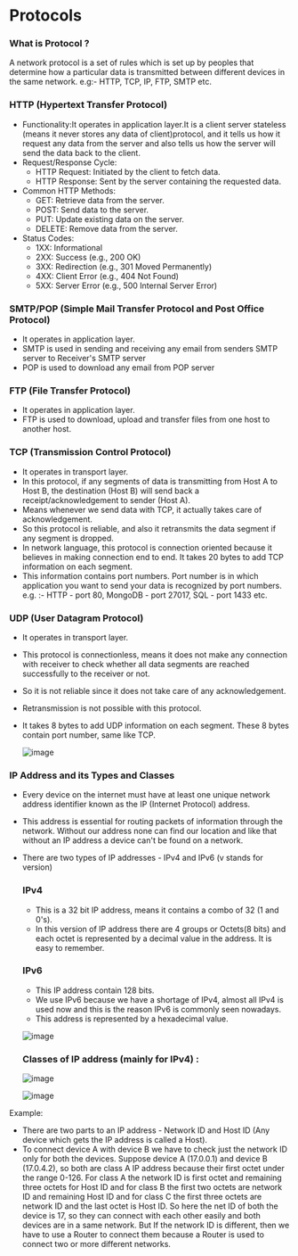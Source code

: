 


# Protocols

### What is Protocol ?
A network protocol is a set of rules which is set up by peoples that determine how a particular data is transmitted between different devices in the same network. e.g:- HTTP, TCP, IP, FTP, SMTP etc.
 
### HTTP (Hypertext Transfer Protocol)
- Functionality:It operates in application layer.It is a client server stateless (means it never stores any data of client)protocol, and it tells us how it request any data from the server and also tells us how the server will send the data back to the client.
- Request/Response Cycle:
  - HTTP Request: Initiated by the client to fetch data.
  - HTTP Response: Sent by the server containing the requested data.
- Common HTTP Methods:
   - GET: Retrieve data from the server.
  - POST: Send data to the server.
   - PUT: Update existing data on the server.
  - DELETE: Remove data from the server.
- Status Codes:
  - 1XX: Informational
  - 2XX: Success (e.g., 200 OK)
  - 3XX: Redirection (e.g., 301 Moved Permanently)
  - 4XX: Client Error (e.g., 404 Not Found)
  - 5XX: Server Error (e.g., 500 Internal Server Error)
### SMTP/POP (Simple Mail Transfer Protocol and Post Office Protocol)
- It operates in application layer.
- SMTP is used in sending and receiving any email from senders SMTP server to Receiver's SMTP server
- POP is used to download any email from POP server
### FTP (File Transfer Protocol)
- It operates in application layer.
- FTP is used to download, upload and transfer files from one host to another host.

### TCP (Transmission Control Protocol)
- It operates in transport layer.
- In this protocol, if any segments of data is transmitting from Host A to Host B, the destination (Host B) will send back a receipt/acknowledgement to sender (Host A).
- Means whenever we send data with TCP, it actually takes care of acknowledgement.
- So this protocol is reliable, and also it retransmits the data segment if any segment is dropped.
- In network language, this protocol is connection oriented because it believes in making connection end to end. It takes 20 bytes to add TCP information on each segment.
- This information contains port numbers. Port number is in which application you want to send your data is recognized by port numbers. e.g. :- HTTP - port 80, MongoDB - port 27017, SQL - port 1433 etc.
### UDP (User Datagram Protocol)
- It operates in transport layer.
- This protocol is connectionless, means it does not make any connection with receiver to check whether all data segments are reached successfully to the receiver or not.
- So it is not reliable since it does not take care of any acknowledgement.
- Retransmission is not possible with this protocol.
- It takes 8 bytes to add UDP information on each segment. These 8 bytes contain port number, same like TCP.

  ![image](https://github.com/user-attachments/assets/3e8cb1e6-2e92-43f6-bf07-b70dbba0288e)



### IP Address and its Types and Classes
- Every device on the internet must have at least one unique network address identifier known as the IP (Internet Protocol) address. 
- This address is essential for routing packets of information through the network. Without our address none can find our location and like that without an IP address a device can't be found on a network.
- There are two types of IP addresses - IPv4 and IPv6 (v stands for version)

    ### IPv4
 
    - This is a 32 bit IP address, means it contains a combo of 32 (1 and 0's).
    - In this version of IP address there are 4 groups or Octets(8 bits) and each octet is represented by a decimal value in the address. It is easy to remember.

    ### IPv6
    - This IP address contain 128 bits.
    -  We use IPv6 because we have a shortage of IPv4, almost all IPv4 is used now and this is the reason IPv6 is commonly seen nowadays. 
    - This address is represented by a hexadecimal value.


   ![image](https://github.com/user-attachments/assets/4590ee1c-d0f2-422e-8b3e-29b2eaf0b742)

    ### Classes of IP address (mainly for IPv4) :
 
     ![image](https://github.com/user-attachments/assets/4ae0c9d5-9f11-41a5-a094-1a1c81d90bf0)

    ![image](https://github.com/user-attachments/assets/e296fd2b-6f9e-4bea-85d5-e1c34daf4366)

Example:
-  There are two parts to an IP address - Network ID and Host ID (Any device which gets the IP address is called a Host).
-  To connect device A with device B we have to check just the network ID only for both the devices. Suppose device A (17.0.0.1) and device B (17.0.4.2), so both are class A IP address because their first octet under the range 0-126. For class A the network ID is first octet and remaining three octets for Host ID and for class B the first two octets are network ID and remaining Host ID and for class C the first three octets are network ID and the last octet is Host ID. So here the net ID of both the device is 17, so they can connect with each other easily and both devices are in a same network. But If the network ID is different, then we have to use a Router to connect them because a Router is used to connect two or more different networks.


 
 
 
 
 
 
 
 
